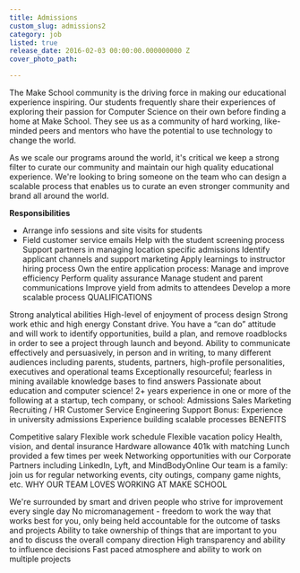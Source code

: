 ```yaml
---
title: Admissions
custom_slug: admissions2
category: job
listed: true
release_date: 2016-02-03 00:00:00.000000000 Z
cover_photo_path: 

---
```

The Make School community is the driving force in making our educational experience inspiring. Our students frequently share their experiences of exploring their passion for Computer Science on their own before finding a home at Make School. They see us as a community of hard working, like-minded peers and mentors who have the potential to use technology to change the world.

As we scale our programs around the world, it's critical we keep a strong filter to curate our community and maintain our high quality educational experience. We're looking to bring someone on the team who can design a scalable process that enables us to curate an even stronger community and brand all around the world.

**Responsibilities**

- Arrange info sessions and site visits for students
-  Field customer service emails
Help with the student screening process
Support partners in managing location specific admissions 
Identify applicant channels and support marketing
Apply learnings to instructor hiring process
Own the entire application process:
Manage and improve efficiency 
Perform quality assurance
Manage student and parent communications
Improve yield from admits to attendees
Develop a more scalable process
QUALIFICATIONS

Strong analytical abilities
High-level of enjoyment of process design
Strong work ethic and high energy
Constant drive. You have a “can do” attitude and will work to identify opportunities, build a plan, and remove roadblocks in order to see a project through launch and beyond.
Ability to communicate effectively and persuasively, in person and in writing, to many different audiences including parents, students, partners, high-profile personalities, executives and operational teams
Exceptionally resourceful; fearless in mining available knowledge bases to find answers
Passionate about education and computer science!
2+ years experience in one or more of the following at a startup, tech company, or school:
Admissions
Sales
Marketing
Recruiting / HR
Customer Service
Engineering Support
Bonus:
Experience in university admissions
Experience building scalable processes
BENEFITS

Competitive salary
Flexible work schedule
Flexible vacation policy
Health, vision, and dental insurance
Hardware allowance
401k with matching
Lunch provided a few times per week 
Networking opportunities with our Corporate Partners including LinkedIn, Lyft, and MindBodyOnline
Our team is a family: join us for regular networking events, city outings, company game nights, etc.
WHY OUR TEAM LOVES WORKING AT MAKE SCHOOL

We're surrounded by smart and driven people who strive for improvement every single day
No micromanagement - freedom to work the way that works best for you, only being held accountable for the outcome of tasks and projects
Ability to take ownership of things that are important to you and to discuss the overall company direction
High transparency and ability to influence decisions
Fast paced atmosphere and ability to work on multiple projects